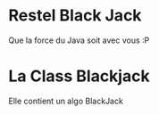 # Restel Black Jack

Que la force du Java soit avec vous :P

# La Class Blackjack
Elle contient un algo BlackJack 
